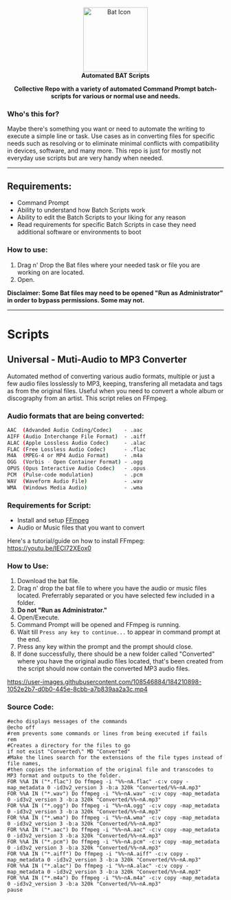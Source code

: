 <!-- markdownlint-configure-file { "MD004": { "style": "consistent" } } -->
<!-- markdownlint-disable MD033 -->
# 

<p align="center">
 <img src="https://user-images.githubusercontent.com/108546884/184180384-a48d6bf9-b05c-4a86-94a1-8c95319dc548.png" width="150" title="Bat Icon">
 <br>
 <strong>Automated BAT Scripts</strong>
</p>

<p align="center">
  <strong>Collective Repo with a variety of automated Command Prompt batch-scripts for various or normal use and needs.</strong>
</p>
<!-- markdownlint-enable MD033 -->




### Who's this for?

Maybe there's something you want or need to automate the writing to execute a simple line or task. Use cases as in converting files for specific needs such as resolving or to eliminate minimal conflicts with compatibility in devices, software, and many more. This repo is just for mostly not everyday use scripts but are very handy when needed.

-----

## Requirements:

- Command Prompt
- Ability to understand how Batch Scripts work
- Ability to edit the Batch Scripts to your liking for any reason
- Read requirements for specific Batch Scripts in case they need additional software or environments to boot


### How to use:

1. Drag n' Drop the Bat files where your needed task or file you are working on are located.
2. Open.
  
**Disclaimer: Some Bat files may need to be opened "Run as Administrator" in order to bypass permissions. Some may not.**

 -----
 
 
# Scripts

## Universal - Muti-Audio to MP3 Converter

Automated method of converting various audio formats, multiple or just a few audio files losslessly to MP3, keeping, transfering all metadata and tags as from the original files.
Useful when you need to convert a whole album or discography from an artist.
This script relies on FFmpeg.

### Audio formats that are being converted:

```bash
AAC  (Advanded Audio Coding/Codec)    - .aac
AIFF (Audio Interchange File Format)  - .aiff
ALAC (Apple Lossless Audio Codec)     - .alac
FLAC (Free Lossless Audio Codec)      - .flac
M4A  (MPEG-4 or MP4 Audio Format)     - .m4a
OGG  (Vorbis - Open Container Format) - .ogg
OPUS (Opus Interactive Audio Codec)   - .opus
PCM  (Pulse-code modulation)          - .pcm
WAV  (Waveform Audio File)            - .wav
WMA  (Windows Media Audio)            - .wma
```

### Requirements for Script:

- Install and setup [FFmpeg](https://www.ffmpeg.org/)
- Audio or Music files that you want to convert

Here's a tutorial/guide on how to install FFmpeg:
https://youtu.be/IECI72XEox0

### How to Use:

1. Download the bat file.
2. Drag n' drop the bat file to where you have the audio or music files located. Preferrably separated or you have selected few included in a folder.
3. **Do not "Run as Administrator."** 
4. Open/Execute.
5. Command Prompt will be opened and FFmpeg is running.
6. Wait till ```Press any key to continue...``` to appear in command prompt at the end.
7. Press any key within the prompt and the prompt should close.
8. If done successfully, there should be a new folder called "Converted" where you have the original audio files located, that's been created from the script should now contain the converted MP3 audio files.



https://user-images.githubusercontent.com/108546884/184210898-1052e2b7-d0b0-445e-8cbb-a7b839aa2a3c.mp4

### Source Code:


```batch
#echo displays messages of the commands
@echo off
#rem prevents some commands or lines from being executed if fails
rem
#Creates a directory for the files to go
if not exist "Converted\" MD "Converted"
#Make the lines search for the extensions of the file types instead of file names,
#then copies the information of the original file and transcodes to MP3 format and outputs to the folder.
FOR %%A IN ("*.flac") Do ffmpeg -i "%%~nA.flac" -c:v copy -map_metadata 0 -id3v2_version 3 -b:a 320k "Converted/%%~nA.mp3"
FOR %%A IN ("*.wav") Do ffmpeg -i "%%~nA.wav" -c:v copy -map_metadata 0 -id3v2_version 3 -b:a 320k "Converted/%%~nA.mp3"
FOR %%A IN ("*.ogg") Do ffmpeg -i "%%~nA.ogg" -c:v copy -map_metadata 0 -id3v2_version 3 -b:a 320k "Converted/%%~nA.mp3"
FOR %%A IN ("*.wma") Do ffmpeg -i "%%~nA.wma" -c:v copy -map_metadata 0 -id3v2_version 3 -b:a 320k "Converted/%%~nA.mp3"
FOR %%A IN ("*.aac") Do ffmpeg -i "%%~nA.aac" -c:v copy -map_metadata 0 -id3v2_version 3 -b:a 320k "Converted/%%~nA.mp3"
FOR %%A IN ("*.pcm") Do ffmpeg -i "%%~nA.pcm" -c:v copy -map_metadata 0 -id3v2_version 3 -b:a 320k "Converted/%%~nA.mp3"
FOR %%A IN ("*.aiff") Do ffmpeg -i "%%~nA.aiff" -c:v copy -map_metadata 0 -id3v2_version 3 -b:a 320k "Converted/%%~nA.mp3"
FOR %%A IN ("*.alac") Do ffmpeg -i "%%~nA.alac" -c:v copy -map_metadata 0 -id3v2_version 3 -b:a 320k "Converted/%%~nA.mp3"
FOR %%A IN ("*.m4a") Do ffmpeg -i "%%~nA.m4a" -c:v copy -map_metadata 0 -id3v2_version 3 -b:a 320k "Converted/%%~nA.mp3"
pause
```





